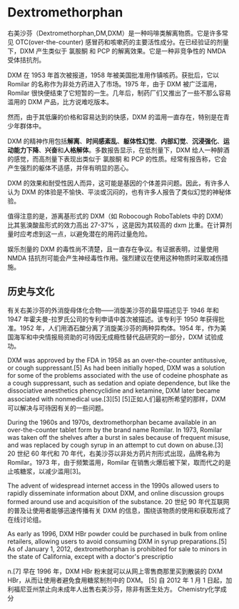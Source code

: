 # Dextromethorphan

右美沙芬（Dextromethorphan,DM,DXM）是一种吗啡类解离物质。它是许多常见 OTC(over-the-counter) 感冒药和咳嗽药的主要活性成分。在已经验证的剂量下，DXM 产生类似于 氯胺酮 和 PCP 的解离效果。它是一种非竞争性的 NMDA 受体拮抗剂。

DXM 在 1953 年首次被报道，1958 年被美国批准用作镇咳药。获批后，它以 Romilar 的名称作为非处方药进入了市场。1975 年，由于 DXM 被广泛滥用，Romilar 很快便结束了它短暂的一生。几年后，制药厂们又推出了一些不那么容易滥用的 DXM 产品，比方说难吃版本。

然而，由于其低廉的价格和容易达到的快感，DXM 的滥用一直存在，特别是在青少年群体中。

DXM 的精神作用包括**解离**、**时间感紊乱**、**躯体性幻觉**、**内部幻觉**、**沉浸强化**、**运动能力下降**、**兴奋**和**人格解体**。多数报告显示，在低剂量下，DXM 给人一种醉酒的感觉，而高剂量下表现出类似于 氯胺酮 和 PCP 的性质。经常有报告称，它会产生强烈的躯体不适感，并伴有明显的恶心。

DXM 的效果和耐受性因人而异，这可能是基因的个体差异问题。因此，有许多人认为 DXM 的体验是不愉快、平淡或沉闷的，也有许多人报告了类似幻觉的神秘体验。

值得注意的是，游离基形式的 DXM（如 Robocough RoboTablets 中的 DXM）比其氢溴酸盐形式的效力高出 27-37%
，这是因为其较高的 dxm 比重。在计算剂量时应考虑到这一点，以避免潜在的用药过量危险。

娱乐剂量的 DXM 的毒性尚不清楚，且一直存在争议。有证据表明，过量使用 NMDA 拮抗剂可能会产生神经毒性作用。强烈建议在使用这种物质时采取减伤措施。

## 历史与文化

有关右美沙芬的外消旋母体化合物——消旋美沙芬的最早描述见于 1946 年和 1947 年霍夫曼-拉罗氏公司的专利申请中首次被描述。该专利于 1950 年获得批准。1952 年，人们用酒石酸分离了消旋美沙芬的两种异构体。1954 年，作为美国海军和中央情报局资助的可待因无成瘾性替代品研究的一部分，DXM 试验成功。



DXM was approved by the FDA in 1958 as an over-the-counter antitussive, or cough suppressant.[5] As had been initially hoped, DXM was a solution for some of the problems associated with the use of codeine phosphate as a cough suppressant, such as sedation and opiate dependence, but like the dissociative anesthetics phencyclidine and ketamine, DXM later became associated with nonmedical use.[3][5]
[5]正如人们最初所希望的那样，DXM 可以解决与可待因有关的一些问题。

During the 1960s and 1970s, dextromethorphan became available in an over-the-counter tablet form by the brand name Romilar. In 1973, Romilar was taken off the shelves after a burst in sales because of frequent misuse, and was replaced by cough syrup in an attempt to cut down on abuse.[3]
20 世纪 60 年代和 70 年代，右美沙芬以非处方药片剂形式出现，品牌名称为 Romilar。1973 年，由于频繁滥用，Romilar 在销售火爆后被下架，取而代之的是止咳糖浆，以减少滥用[3]。

The advent of widespread internet access in the 1990s allowed users to rapidly disseminate information about DXM, and online discussion groups formed around use and acquisition of the substance.
20 世纪 90 年代互联网的普及让使用者能够迅速传播有关 DXM 的信息，围绕该物质的使用和获取形成了在线讨论组。

As early as 1996, DXM HBr powder could be purchased in bulk from online retailers, allowing users to avoid consuming DXM in syrup preparations.[5] As of January 1, 2012, dextromethorphan is prohibited for sale to minors in the state of California, except with a doctor's prescriptio

n.[7]
早在 1996 年，DXM HBr 粉末就可以从网上零售商那里买到散装的 DXM HBr，从而让使用者避免食用糖浆制剂中的 DXM。 [5] 自 2012 年 1 月 1 日起，加利福尼亚州禁止向未成年人出售右美沙芬，除非有医生处方。
Chemistry化学成分


